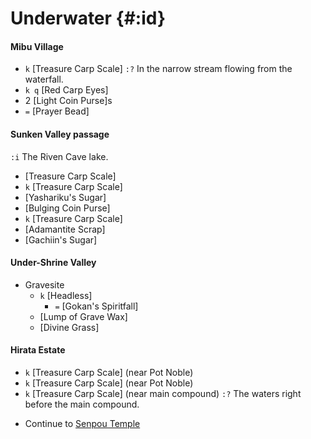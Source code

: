 # Underwater {#:id}

#### Mibu Village
+ `k` [Treasure Carp Scale]
  `:?` In the narrow stream flowing from the waterfall.
+ `k q` [Red Carp Eyes]
+ 2 [Light Coin Purse]s
+ `=` [Prayer Bead]

#### Sunken Valley passage
`:i` The Riven Cave lake.
+ [Treasure Carp Scale]
+ `k` [Treasure Carp Scale]
+ [Yashariku's Sugar]
+ [Bulging Coin Purse]
+ `k` [Treasure Carp Scale]
+ [Adamantite Scrap]
+ [Gachiin's Sugar]

#### Under-Shrine Valley
- Gravesite
  + `k` [Headless]
    - `=` [Gokan's Spiritfall]
  + [Lump of Grave Wax]
  + [Divine Grass]

#### Hirata Estate
+ `k` [Treasure Carp Scale] (near Pot Noble)
+ `k` [Treasure Carp Scale] (near Pot Noble)
+ `k` [Treasure Carp Scale] (near main compound)
  `:?` The waters right before the main compound.

- Continue to [Senpou Temple](senpou_mid)